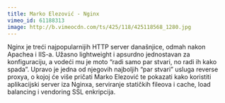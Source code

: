 ```yaml
---
title: Marko Elezović - Nginx
vimeo_id: 61188313
image: http://b.vimeocdn.com/ts/425/118/425118568_1280.jpg
---
```


Nginx je treći najpopularnijih HTTP server današnjice, odmah nakon Apachea i
IIS-a. Užasno lightweight i apsurdno jednostavan za konfiguraciju, a vodeći mu
je moto “radi samo par stvari, no radi ih kako spada”. Upravo je jedna od
njegovih najboljih “par stvari” usluga reverse proxya, o kojoj će više pričati
Marko Elezović te pokazati kako koristiti aplikacijski server iza Nginxa,
serviranje statičkih fileova i cache, load balancing i vendoring SSL enkripcija.
